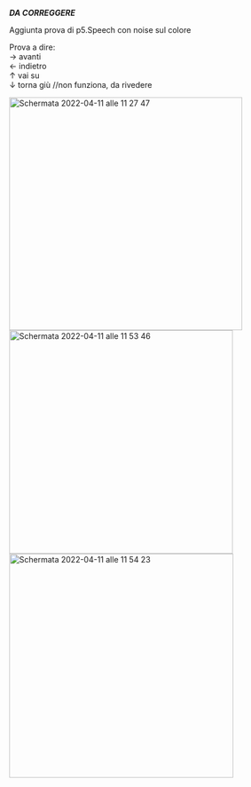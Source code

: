 ***DA CORREGGERE*** <br>

Aggiunta prova di p5.Speech con noise sul colore <br>

Prova a dire: <br>
→ avanti <br>
← indietro <br>
↑ vai su <br>
↓ torna giù //non funziona, da rivedere

<img width="420" alt="Schermata 2022-04-11 alle 11 27 47" src="https://user-images.githubusercontent.com/101177495/162711954-103d2dc9-c9f3-43e0-b297-a507a37cda9b.png">
<img width="403" alt="Schermata 2022-04-11 alle 11 53 46" src="https://user-images.githubusercontent.com/101177495/162713932-ff41b7dc-87bd-4022-a6b0-190344effb39.png">
<img width="404" alt="Schermata 2022-04-11 alle 11 54 23" src="https://user-images.githubusercontent.com/101177495/162714056-4c69b343-6b52-4940-888e-f628f04b034a.png">
